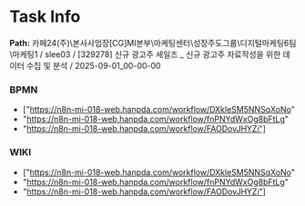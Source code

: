 # Task Info

**Path:** 카페24(주)\본사사업장\[CG]MI본부\마케팅센터\성장주도그룹\디지털마케팅6팀\마케팅1 / slee03 / [329278] 신규 광고주 세일즈 _ 신규 광고주 자료작성을 위한 데이터 수집 및 분석 / 2025-09-01_00-00-00

### BPMN
- ["https://n8n-mi-018-web.hanpda.com/workflow/DXkleSM5NNSqXoNo"
- "https://n8n-mi-018-web.hanpda.com/workflow/fnPNYdWxOg8bFtLg"
- "https://n8n-mi-018-web.hanpda.com/workflow/FAODovJHYZi"]

### WIKI
- ["https://n8n-mi-018-web.hanpda.com/workflow/DXkleSM5NNSqXoNo"
- "https://n8n-mi-018-web.hanpda.com/workflow/fnPNYdWxOg8bFtLg"
- "https://n8n-mi-018-web.hanpda.com/workflow/FAODovJHYZi"]

